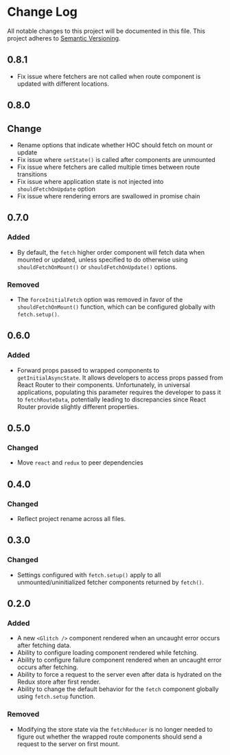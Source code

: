 # Change Log

All notable changes to this project will be documented in this file. This project adheres to [Semantic Versioning](http://semver.org/).

## 0.8.1

* Fix issue where fetchers are not called when route component is updated with different locations.

## 0.8.0

## Change

* Rename options that indicate whether HOC should fetch on mount or update
* Fix issue where `setState()` is called after components are unmounted
* Fix issue where fetchers are called multiple times between route transitions
* Fix issue where application state is not injected into `shouldFetchOnUpdate` option
* Fix issue where rendering errors are swallowed in promise chain

## 0.7.0

### Added

* By default, the `fetch` higher order component will fetch data when mounted or updated, unless specified to do otherwise using `shouldFetchOnMount()` or `shouldFetchOnUpdate()` options.

### Removed

* The `forceInitialFetch` option was removed in favor of the `shouldFetchOnMount()` function, which can be configured globally with `fetch.setup()`.

## 0.6.0

### Added

* Forward props passed to wrapped components to `getInitialAsyncState`. It allows developers to access props passed from React Router to their components. Unfortunately, in universal applications, populating this parameter requires the developer to pass it to `fetchRouteData`, potentially leading to discrepancies since React Router provide slightly different properties.

## 0.5.0

### Changed

* Move `react` and `redux` to peer dependencies

## 0.4.0

### Changed

* Reflect project rename across all files.

## 0.3.0

### Changed

* Settings configured with `fetch.setup()` apply to all unmounted/uninitialized fetcher components returned by `fetch()`.

## 0.2.0

### Added

* A new `<Glitch />` component rendered when an uncaught error occurs after fetching data.
* Ability to configure loading component rendered while fetching.
* Ability to configure failure component rendered when an uncaught error occurs after fetching.
* Ability to force a request to the server even after data is hydrated on the Redux store after first render.
* Ability to change the default behavior for the `fetch` component globally using `fetch.setup` function.

### Removed

* Modifying the store state via the `fetchReducer` is no longer needed to figure out whether the wrapped route components should send a request to the server on first mount.
